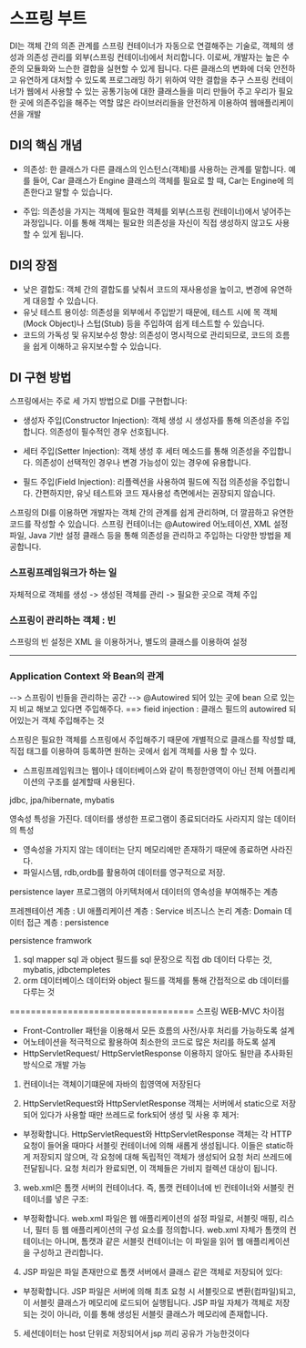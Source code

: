 # 스프링 부트


DI는 객체 간의 의존 관계를 스프링 컨테이너가 자동으로 연결해주는 기술로, 객체의 생성과 의존성 관리를 외부(스프링 컨테이너)에서 처리합니다. 이로써, 개발자는 높은 수준의 모듈화와 느슨한 결합을 실현할 수 있게 됩니다.
다른 클래스의 변화에 더욱 안전하고 유연하게 대처할 수 있도록 프로그래밍 하기 위하여 약한 결합을 추구
스프링 컨테이너가 웹에서 사용할 수 있는 공통기능에 대한 클래스들을 미리 만들어 주고
우리가 필요한 곳에 의존주입을 해주는 역할
많은 라이브러리들을 안전하게 이용하여 웹애플리케이션을 개발


## DI의 핵심 개념

- 의존성: 한 클래스가 다른 클래스의 인스턴스(객체)를 사용하는 관계를 말합니다. 예를 들어, Car 클래스가 Engine 클래스의 객체를 필요로 할 때, Car는 Engine에 의존한다고 말할 수 있습니다.

- 주입: 의존성을 가지는 객체에 필요한 객체를 외부(스프링 컨테이너)에서 넣어주는 과정입니다. 이를 통해 객체는 필요한 의존성을 자신이 직접 생성하지 않고도 사용할 수 있게 됩니다.

## DI의 장점
- 낮은 결합도: 객체 간의 결합도를 낮춰서 코드의 재사용성을 높이고, 변경에 유연하게 대응할 수 있습니다.
- 유닛 테스트 용이성: 의존성을 외부에서 주입받기 때문에, 테스트 시에 목 객체(Mock Object)나 스텁(Stub) 등을 주입하여 쉽게 테스트할 수 있습니다.
- 코드의 가독성 및 유지보수성 향상: 의존성이 명시적으로 관리되므로, 코드의 흐름을 쉽게 이해하고 유지보수할 수 있습니다.

## DI 구현 방법
스프링에서는 주로 세 가지 방법으로 DI를 구현합니다:

- 생성자 주입(Constructor Injection): 객체 생성 시 생성자를 통해 의존성을 주입합니다. 의존성이 필수적인 경우 선호됩니다.

- 세터 주입(Setter Injection): 객체 생성 후 세터 메소드를 통해 의존성을 주입합니다. 의존성이 선택적인 경우나 변경 가능성이 있는 경우에 유용합니다.

- 필드 주입(Field Injection): 리플렉션을 사용하여 필드에 직접 의존성을 주입합니다. 간편하지만, 유닛 테스트와 코드 재사용성 측면에서는 권장되지 않습니다.

스프링의 DI를 이용하면 개발자는 객체 간의 관계를 쉽게 관리하며, 더 깔끔하고 유연한 코드를 작성할 수 있습니다. 스프링 컨테이너는 @Autowired 어노테이션, XML 설정 파일, Java 기반 설정 클래스 등을 통해 의존성을 관리하고 주입하는 다양한 방법을 제공합니다.




### 스프링프레임워크가 하는 일
자체적으로 객체를 생성 -> 생성된 객체를 관리 -> 필요한 곳으로 객체 주입

### 스프링이 관리하는 객체 : 빈
스프링의 빈 설정은 XML 을 이용하거나, 별도의 클래스를 이용하여 설정

---
### Application Context 와 Bean의 관계
--> 스프링이 빈들을 관리하는 공간
--> @Autowired 되어 있는 곳에 bean 으로 있는지 비교 해보고 있다면 주입해주다.
==> fieid injection : 클래스 필드의 autowired 되어있는거 객체 주입해주는 것


스프링은 필요한 객체를 스프링에서 주입해주기 때문에
개별적으로 클래스를 작성할 떄, 직접 <bean> 태그를 이용하여 등록하면 원하는 곳에서 쉽게
객체를 사용 할 수 있다.

- 스프링프레임워크는 웹이나 데이터베이스와 같이 특정한영역이 아닌 전체 어플리케이션의 구조를 설계할때 사용된다.

jdbc, jpa/hibernate, mybatis

영속성 특성을 가진다.
데이터를 생성한 프로그램이 종료되더라도 사라지지 않는 데이터의 특성

- 영속성을 가지지 않는 데이터는 단지 메모리에만 존재하기 때문에 종료하면 사라진다.
- 파일시스템, rdb,ordb를 활용하여 데이터를 영구적으로 저장.

persistence layer
프로그램의 아키텍처에서 데이터의 영속성을 부여해주는 계층

프레젠테이션 계층 : UI
애플리케이션 계층 : Service
비즈니스 논리 계층: Domain
데이터 접근 계층 : persistence



persistence framwork
1) sql mapper
   sql 과 object 필드를 sql 문장으로 직접 db 데이터 다루는 것, mybatis, jdbctempletes
2) orm
   데이터베이스 데이터와 object 필드를 객체를 통해 간접적으로 db 데이터를 다루는 것


===================================
스프링 WEB-MVC 차이점
- Front-Controller 패턴을 이용해서 모든 흐름의 사전/사후 처리를 가능하도록 설계
- 어노테이션을 적극적으로 활용하여 최소한의 코드로 많은 처리를 하도록 설계
- HttpServletRequest/ HttpServletResponse 이용하지 않아도 될만큼 추사화된 방식으로 개발 가능


1. 컨테이너는 객체이기떄문에 자바의 힙영역에 저장된다

2. HttpServletRequest와 HttpServletResponse 객체는 서버에서 static으로 저장되어 있다가 사용할 때만 쓰레드로 fork되어 생성 및 사용 후 제거:
- 부정확합니다. HttpServletRequest와 HttpServletResponse 객체는 각 HTTP 요청이 들어올 때마다 서블릿 컨테이너에 의해 새롭게 생성됩니다. 이들은 static하게 저장되지 않으며, 각 요청에 대해 독립적인 객체가 생성되어 요청 처리 쓰레드에 전달됩니다. 요청 처리가 완료되면, 이 객체들은 가비지 컬렉션 대상이 됩니다.

3. web.xml은 톰캣 서버의 컨테이너다. 즉, 톰캣 컨테이너에 빈 컨테이너와 서블릿 컨테이너를 넣은 구조:
- 부정확합니다. web.xml 파일은 웹 애플리케이션의 설정 파일로, 서블릿 매핑, 리스너, 필터 등 웹 애플리케이션의 구성 요소를 정의합니다. web.xml 자체가 톰캣의 컨테이너는 아니며, 톰캣과 같은 서블릿 컨테이너는 이 파일을 읽어 웹 애플리케이션을 구성하고 관리합니다.

4. JSP 파일은 파일 존재만으로 톰캣 서버에서 클래스 같은 객체로 저장되어 있다:
- 부정확합니다. JSP 파일은 서버에 의해 최초 요청 시 서블릿으로 변환(컴파일)되고, 이 서블릿 클래스가 메모리에 로드되어 실행됩니다. JSP 파일 자체가 객체로 저장되는 것이 아니라, 이를 통해 생성된 서블릿 클래스가 메모리에 존재합니다.

5. 세션데이터는 host 단위로 저장되어서 jsp 끼리 공유가 가능한것이다















